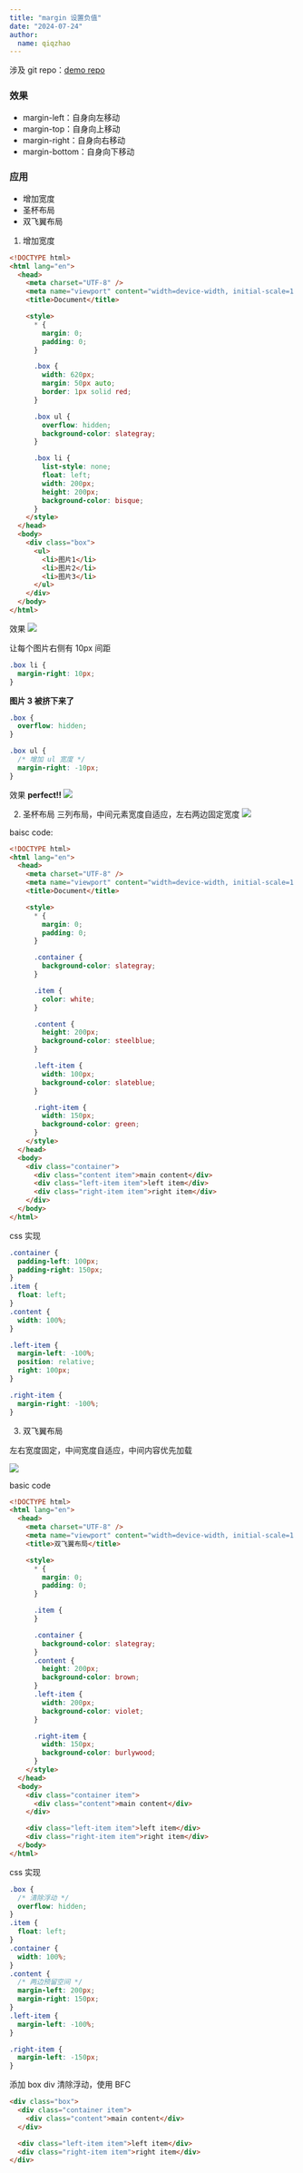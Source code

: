 ```yaml
---
title: "margin 设置负值"
date: "2024-07-24"
author:
  name: qiqzhao
---
```


涉及 git repo：[demo repo](https://github.com/qiqzhao/css-demo/tree/main/margin-minus)

### 效果

- margin-left：自身向左移动
- margin-top：自身向上移动
- margin-right：自身向右移动
- margin-bottom：自身向下移动

### 应用

- 增加宽度
- 圣杯布局
- 双飞翼布局

1. 增加宽度

```html
<!DOCTYPE html>
<html lang="en">
  <head>
    <meta charset="UTF-8" />
    <meta name="viewport" content="width=device-width, initial-scale=1.0" />
    <title>Document</title>

    <style>
      * {
        margin: 0;
        padding: 0;
      }

      .box {
        width: 620px;
        margin: 50px auto;
        border: 1px solid red;
      }

      .box ul {
        overflow: hidden;
        background-color: slategray;
      }

      .box li {
        list-style: none;
        float: left;
        width: 200px;
        height: 200px;
        background-color: bisque;
      }
    </style>
  </head>
  <body>
    <div class="box">
      <ul>
        <li>图片1</li>
        <li>图片2</li>
        <li>图片3</li>
      </ul>
    </div>
  </body>
</html>
```

效果
![](../public/margin/width.png)

让每个图片右侧有 10px 间距

```css
.box li {
  margin-right: 10px;
}
```

**图片 3 被挤下来了**

```css
.box {
  overflow: hidden;
}

.box ul {
  /* 增加 ul 宽度 */
  margin-right: -10px;
}
```

效果 **perfect!!**
![](../public/margin/right-10.png)

2. 圣杯布局
   三列布局，中间元素宽度自适应，左右两边固定宽度
   ![](../public/margin/cup.png)

baisc code:

```html
<!DOCTYPE html>
<html lang="en">
  <head>
    <meta charset="UTF-8" />
    <meta name="viewport" content="width=device-width, initial-scale=1.0" />
    <title>Document</title>

    <style>
      * {
        margin: 0;
        padding: 0;
      }

      .container {
        background-color: slategray;
      }

      .item {
        color: white;
      }

      .content {
        height: 200px;
        background-color: steelblue;
      }

      .left-item {
        width: 100px;
        background-color: slateblue;
      }

      .right-item {
        width: 150px;
        background-color: green;
      }
    </style>
  </head>
  <body>
    <div class="container">
      <div class="content item">main content</div>
      <div class="left-item item">left item</div>
      <div class="right-item item">right item</div>
    </div>
  </body>
</html>
```

css 实现

```css
.container {
  padding-left: 100px;
  padding-right: 150px;
}
.item {
  float: left;
}
.content {
  width: 100%;
}

.left-item {
  margin-left: -100%;
  position: relative;
  right: 100px;
}

.right-item {
  margin-right: -100%;
}
```

3. 双飞翼布局

左右宽度固定，中间宽度自适应，中间内容优先加载

![](../public/margin/twin-wing.png)

basic code

```html
<!DOCTYPE html>
<html lang="en">
  <head>
    <meta charset="UTF-8" />
    <meta name="viewport" content="width=device-width, initial-scale=1.0" />
    <title>双飞翼布局</title>

    <style>
      * {
        margin: 0;
        padding: 0;
      }

      .item {
      }

      .container {
        background-color: slategray;
      }
      .content {
        height: 200px;
        background-color: brown;
      }
      .left-item {
        width: 200px;
        background-color: violet;
      }

      .right-item {
        width: 150px;
        background-color: burlywood;
      }
    </style>
  </head>
  <body>
    <div class="container item">
      <div class="content">main content</div>
    </div>

    <div class="left-item item">left item</div>
    <div class="right-item item">right item</div>
  </body>
</html>
```

css 实现

```css
.box {
  /* 清除浮动 */
  overflow: hidden;
}
.item {
  float: left;
}
.container {
  width: 100%;
}
.content {
  /* 两边预留空间 */
  margin-left: 200px;
  margin-right: 150px;
}
.left-item {
  margin-left: -100%;
}

.right-item {
  margin-left: -150px;
}
```

添加 box div 清除浮动，使用 BFC

```html
<div class="box">
  <div class="container item">
    <div class="content">main content</div>
  </div>

  <div class="left-item item">left item</div>
  <div class="right-item item">right item</div>
</div>
```
